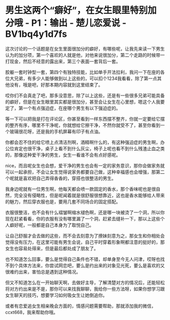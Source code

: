 # 男生这两个“癖好”，在女生眼里特别加分哦 - P1：输出 - 楚儿恋爱说 - BV1bq4y1d7fs

这次讨论的一个话题是在女生里面很加分的癖好，有哪些呢，让我先来读一下男生认为的加分项，第一个喜欢的人就是他，对他来说很加分，第二个走路的时候带一打现金，然后不经意的露出来，第三个表面一套背后一套。

胶躯一套时钟型一套，第四个有独特技能，比如单手开法拉利，我问一下在座的各位大兄弟，有多少人能够做到以上这些的，可以扣个1234我看看，除了第一点其他没有，哦是吧，好那本期内容就到这里结束了。

哎你们不会真走了吧，那多没意思，除了以上这些，还是有一些很多兄弟可能具备的癖好，但是在女生眼里其实都是很加分，甚至会让女生在心里想，嗯这个人我要定了，第一个有点强迫症，在座哪个男生有以下强迫症的。

等一下可以把我是打在评论区，你甚至看到一样东西摆不整齐，你就一定要给它摆的整齐有序，哪里不干净呢，你就想给它擦干净，不然你就受不了，甚至你看到一个玻璃很花呀，还是我的手机屏幕有印子有点油。

你都会忍不住的给它喷上点清洁剂啊，酒精啊什么的，有这种强迫症的男生啊，办公位肯定也很干净，桌子上看不到什么灰尘，椅子上呢也看不到什么残渣止血之类的，那像这种爱干净的男生，女生一看谁不会有点好感呢。

nice，而且呢女生也会想，爱干净的男生也会有一定的家务意识，那你会做家务就可以一起承担，不会让女生觉得说家务都要自己做，这种幸福感也会增强，那第二个呢就是喜欢把自己弄得香香的，穿搭也很整洁的男生。

我身边呢就有一位男生啊，他每天都会喷一款固定的香水，那个香味呢也是很自然，完全没有侵略性，但是呢闻着就是很舒服很想靠近，这也是香水能够给人带来的魅力，然后穿衣服也是，要用几套不同场合的固定搭配。

衣服很整洁，也不会有什么褶皱啊缩水褪色啊，还是哪一块被烫了一个洞，所以你现在赶紧看看，你的衣服有没有哪里漏了一个洞，赶紧去缝补一下，那以上这些个人癖好呢，一般都是自己本身为了取悦自己。

让自己舒服才会去做的这些，而不会去刻意为了撩妹刻意为之，那女生和你相处会觉得没有压力，在这里可能有男生会说，自己平时穿着形象啊都注意的挺好的，那女生也容易处得来，但是最后都处成了朋友了。

也不知道怎么回事，要么是觉得自己条件也不错，却单身至今无人问津，哎呀也找不到个具体方法来，你尝试网恋吧，要么是约出来的对象见光死，要么是喜欢的又很难约出来，害怕总是遇到这种情况。

但又不知道怎么在一开始聊天啊，去做好主导，了解清楚对方的情况后，还能轻松将对方约出来是不是，那你可以来找我聊聊，我给你一些方法呀，如果你想学习跟女生聊天的技巧，想要学习如何吸女生让她倒追你。

或者有恋爱追女生相亲晚会方面的，情感问题需要帮助，那就添加我的微信，ccxt668，我来帮助你哦。